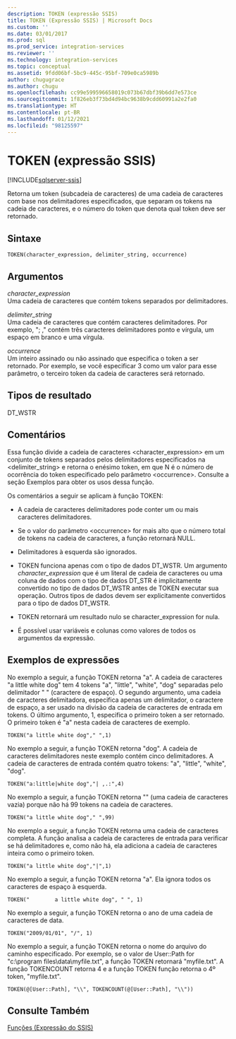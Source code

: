 ```yaml
---
description: TOKEN (expressão SSIS)
title: TOKEN (Expressão SSIS) | Microsoft Docs
ms.custom: ''
ms.date: 03/01/2017
ms.prod: sql
ms.prod_service: integration-services
ms.reviewer: ''
ms.technology: integration-services
ms.topic: conceptual
ms.assetid: 9fdd06bf-5bc9-445c-95bf-709e0ca5989b
author: chugugrace
ms.author: chugu
ms.openlocfilehash: cc99e599596658019c073b67dbf39b6dd7e573ce
ms.sourcegitcommit: 1f826eb3f73bd4d94bc9638b9cdd60991a2e2fa0
ms.translationtype: HT
ms.contentlocale: pt-BR
ms.lasthandoff: 01/12/2021
ms.locfileid: "98125597"
---
```

# <a name="token--ssis-expression"></a>TOKEN (expressão SSIS)

[!INCLUDE[sqlserver-ssis](../../includes/applies-to-version/sqlserver-ssis.md)]


  Retorna um token (subcadeia de caracteres) de uma cadeia de caracteres com base nos delimitadores especificados, que separam os tokens na cadeia de caracteres, e o número do token que denota qual token deve ser retornado.  
  
## <a name="syntax"></a>Sintaxe  
  
```  
TOKEN(character_expression, delimiter_string, occurrence)  
```  
  
## <a name="arguments"></a>Argumentos  
 *character_expression*  
 Uma cadeia de caracteres que contém tokens separados por delimitadores.  
  
 *delimiter_string*  
 Uma cadeia de caracteres que contém caracteres delimitadores. Por exemplo, "; ," contém três caracteres delimitadores ponto e vírgula, um espaço em branco e uma vírgula.  
  
 *occurrence*  
 Um inteiro assinado ou não assinado que especifica o token a ser retornado. Por exemplo, se você especificar 3 como um valor para esse parâmetro, o terceiro token da cadeia de caracteres será retornado.  
  
## <a name="result-types"></a>Tipos de resultado  
 DT_WSTR  
  
## <a name="remarks"></a>Comentários  
 Essa função divide a cadeia de caracteres <character_expression> em um conjunto de tokens separados pelos delimitadores especificados na <delimiter_string> e retorna o enésimo token, em que N é o número de ocorrência do token especificado pelo parâmetro \<occurrence>. Consulte a seção Exemplos para obter os usos dessa função.  
  
 Os comentários a seguir se aplicam à função TOKEN:  
  
-   A cadeia de caracteres delimitadores pode conter um ou mais caracteres delimitadores.  
  
-   Se o valor do parâmetro \<occurrence> for mais alto que o número total de tokens na cadeia de caracteres, a função retornará NULL.  
  
-   Delimitadores à esquerda são ignorados.  
  
-   TOKEN funciona apenas com o tipo de dados DT_WSTR. Um argumento *character_expression* que é um literal de cadeia de caracteres ou uma coluna de dados com o tipo de dados DT_STR é implicitamente convertido no tipo de dados DT_WSTR antes de TOKEN executar sua operação. Outros tipos de dados devem ser explicitamente convertidos para o tipo de dados DT_WSTR.  
  
-   TOKEN retornará um resultado nulo se character_expression for nula.  
  
-   É possível usar variáveis e colunas como valores de todos os argumentos da expressão.  
  
## <a name="expression-examples"></a>Exemplos de expressões  
 No exemplo a seguir, a função TOKEN retorna "a". A cadeia de caracteres "a little white dog" tem 4 tokens "a", "little", "white", "dog" separadas pelo delimitador " " (caractere de espaço). O segundo argumento, uma cadeia de caracteres delimitadora, especifica apenas um delimitador, o caractere de espaço, a ser usado na divisão da cadeia de caracteres de entrada em tokens. O último argumento, 1, especifica o primeiro token a ser retornado. O primeiro token é "a" nesta cadeia de caracteres de exemplo.  
  
```  
TOKEN("a little white dog"," ",1)  
```  
  
 No exemplo a seguir, a função TOKEN retorna "dog". A cadeia de caracteres delimitadores neste exemplo contém cinco delimitadores. A cadeia de caracteres de entrada contém quatro tokens: "a", "little", "white", "dog".  
  
```  
TOKEN("a:little|white dog","| ,.:",4)  
```  
  
 No exemplo a seguir, a função TOKEN retorna "" (uma cadeia de caracteres vazia) porque não há 99 tokens na cadeia de caracteres.  
  
```  
TOKEN("a little white dog"," ",99)  
```  
  
 No exemplo a seguir, a função TOKEN retorna uma cadeia de caracteres completa. A função analisa a cadeia de caracteres de entrada para verificar se há delimitadores e, como não há, ela adiciona a cadeia de caracteres inteira como o primeiro token.  
  
```  
TOKEN("a little white dog","|",1)  
```  
  
 No exemplo a seguir, a função TOKEN retorna "a". Ela ignora todos os caracteres de espaço à esquerda.  
  
```  
TOKEN("        a little white dog", " ", 1)  
```  
  
 No exemplo a seguir, a função TOKEN retorna o ano de uma cadeia de caracteres de data.  
  
```  
TOKEN("2009/01/01", "/", 1)
```  
  
 No exemplo a seguir, a função TOKEN retorna o nome do arquivo do caminho especificado. Por exemplo, se o valor de User::Path for "c:\program files\data\myfile.txt", a função TOKEN retornará "myfile.txt". A função TOKENCOUNT retorna 4 e a função TOKEN função retorna o 4º token, "myfile.txt".  
  
```  
TOKEN(@[User::Path], "\\", TOKENCOUNT(@[User::Path], "\\"))  
```  
  
## <a name="see-also"></a>Consulte Também  
 [Funções &#40;Expressão do SSIS&#41;](../../integration-services/expressions/functions-ssis-expression.md)  
  
  
